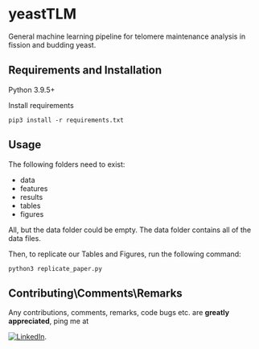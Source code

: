 # yeastTLM
General machine learning pipeline for telomere maintenance analysis in fission and budding yeast.

## Requirements and Installation
Python 3.9.5+

Install requirements
```
pip3 install -r requirements.txt
```

## Usage
The following folders need to exist: 

- data 
- features
- results
- tables
- figures

All, but the data folder could be empty. The data folder contains all of the data files.

Then, to replicate our Tables and Figures, run the following command:
```
python3 replicate_paper.py
```

## Contributing\Comments\Remarks

Any contributions, comments, remarks, code bugs etc. are **greatly appreciated**, ping me at

[![LinkedIn][linkedin-shield]][linkedin-url].

[linkedin-shield]: https://img.shields.io/badge/-LinkedIn-black.svg?style=for-the-badge&logo=linkedin&colorB=555
[linkedin-url]: https://www.linkedin.com/in/iftah-peretz-b8270a6a/
